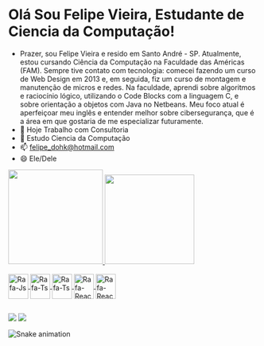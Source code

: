   ## <h1>Olá Sou Felipe Vieira, Estudante de Ciencia da Computação!</h1>

- Prazer, sou Felipe Vieira e resido em Santo André - SP. Atualmente, estou cursando Ciência da Computação na Faculdade das Américas (FAM). Sempre tive contato com tecnologia: comecei fazendo um curso de Web Design em 2013 e, em seguida, fiz um curso de montagem e manutenção de micros e redes. Na faculdade, aprendi sobre algoritmos e raciocínio lógico, utilizando o Code Blocks com a linguagem C, e sobre orientação a objetos com Java no Netbeans. Meu foco atual é aperfeiçoar meu inglês e entender melhor sobre cibersegurança, que é a área em que gostaria de me especializar futuramente.
- 🔭 Hoje Trabalho com Consultoria
- 🌱 Estudo Ciencia da Computação
- 📫 felipe_dohk@hotmail.com
- 😄 Ele/Dele

<div>

  <a href="https://github.com/KiFelipe">
  <img height="190em" src="https://github-readme-stats.vercel.app/api?username=KiFelipe&show_icons=true&theme=highcontrast&include_all_commits=true&count_private=true"/>
  <img height="180em" src="https://github-readme-stats.vercel.app/api/top-langs/?username=KiFelipe&layout=compact&langs_count=7&theme=highcontrast"/>
  
</div>


<div style="display: inline_block"><br>

  <img align="center" alt="Rafa-Js" height="50" width="40" src="https://cdn.jsdelivr.net/gh/devicons/devicon/icons/c/c-plain.svg">
  <img align="center" alt="Rafa-Ts" height="50" width="40" src="https://cdn.jsdelivr.net/gh/devicons/devicon/icons/html5/html5-plain-wordmark.svg">
 <img align="center" alt="Rafa-Ts" height="50" width="40" src="https://cdn.jsdelivr.net/gh/devicons/devicon/icons/css3/css3-plain-wordmark.svg">
  <img align="center" alt="Rafa-React" height="50" width="40" src="https://cdn.jsdelivr.net/gh/devicons/devicon/icons/csharp/csharp-plain.svg"> 
  <img align="center" alt="Rafa-React" height="50" width="40" src="https://cdn.jsdelivr.net/gh/devicons/devicon/icons/git/git-original.svg">
  
</div>

 ##

<div>
  <a href = "mailto:felipe_dohk@hotmail.com"><img src="https://img.shields.io/badge/Gmail-D14836?style=for-the-badge&logo=gmail&logoColor=white" target="_blank"></a>
  <a href="https://www.linkedin.com/in/felipevieira1995" target="_blank"><img src="https://img.shields.io/badge/-LinkedIn-%230077B5?style=for-the-badge&logo=linkedin&logoColor=white" target="_blank"></a>   
</div>

![Snake animation](https://github.com/KiFelipe/KiFelipe/blob/output/github-contribution-grid-snake.svg)

